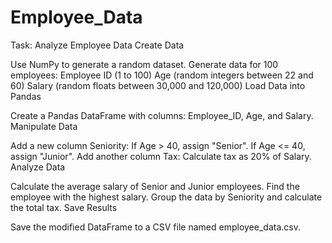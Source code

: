 # Employee_Data

Task: Analyze Employee Data
Create Data

Use NumPy to generate a random dataset.
Generate data for 100 employees:
Employee ID (1 to 100)
Age (random integers between 22 and 60)
Salary (random floats between 30,000 and 120,000)
Load Data into Pandas

Create a Pandas DataFrame with columns: Employee_ID, Age, and Salary.
Manipulate Data

Add a new column Seniority:
If Age > 40, assign "Senior".
If Age <= 40, assign "Junior".
Add another column Tax:
Calculate tax as 20% of Salary.
Analyze Data

Calculate the average salary of Senior and Junior employees.
Find the employee with the highest salary.
Group the data by Seniority and calculate the total tax.
Save Results

Save the modified DataFrame to a CSV file named employee_data.csv.
